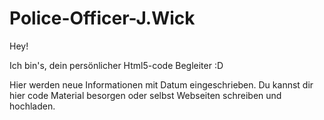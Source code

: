 # Police-Officer-J.Wick

Hey!

Ich bin's, dein persönlicher Html5-code Begleiter :D

Hier werden neue Informationen mit Datum eingeschrieben.
Du kannst dir hier code Material besorgen oder selbst Webseiten schreiben und hochladen.

